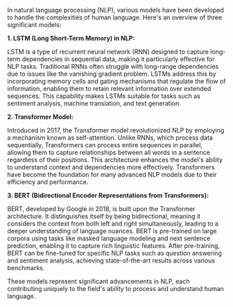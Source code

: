 In natural language processing (NLP), various models have been developed to handle the complexities of human language. Here's an overview of three significant models:

**1. LSTM (Long Short-Term Memory) in NLP:**

LSTM is a type of recurrent neural network (RNN) designed to capture long-term dependencies in sequential data, making it particularly effective for NLP tasks. Traditional RNNs often struggle with long-range dependencies due to issues like the vanishing gradient problem. LSTMs address this by incorporating memory cells and gating mechanisms that regulate the flow of information, enabling them to retain relevant information over extended sequences. This capability makes LSTMs suitable for tasks such as sentiment analysis, machine translation, and text generation. 

**2. Transformer Model:**

Introduced in 2017, the Transformer model revolutionized NLP by employing a mechanism known as self-attention. Unlike RNNs, which process data sequentially, Transformers can process entire sequences in parallel, allowing them to capture relationships between all words in a sentence regardless of their positions. This architecture enhances the model's ability to understand context and dependencies more effectively. Transformers have become the foundation for many advanced NLP models due to their efficiency and performance. 

**3. BERT (Bidirectional Encoder Representations from Transformers):**

BERT, developed by Google in 2018, is built upon the Transformer architecture. It distinguishes itself by being bidirectional, meaning it considers the context from both left and right simultaneously, leading to a deeper understanding of language nuances. BERT is pre-trained on large corpora using tasks like masked language modeling and next sentence prediction, enabling it to capture rich linguistic features. After pre-training, BERT can be fine-tuned for specific NLP tasks such as question answering and sentiment analysis, achieving state-of-the-art results across various benchmarks. 

These models represent significant advancements in NLP, each contributing uniquely to the field's ability to process and understand human language. 
